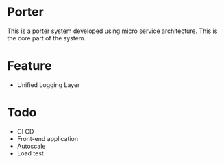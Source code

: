 # Porter
This is a porter system developed using micro service architecture. This is the core part of the system.

# Feature
* Unified Logging Layer

# Todo
* CI CD
* Front-end application
* Autoscale
* Load test
